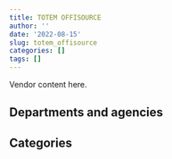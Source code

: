 ```yaml
---
title: TOTEM OFFISOURCE
author: ''
date: '2022-08-15'
slug: totem_offisource
categories: []
tags: []
---
```


<script src="/rmarkdown-libs/htmlwidgets/htmlwidgets.js"></script>
<link href="/rmarkdown-libs/datatables-css/datatables-crosstalk.css" rel="stylesheet" />
<script src="/rmarkdown-libs/datatables-binding/datatables.js"></script>
<script src="/rmarkdown-libs/jquery/jquery-3.6.0.min.js"></script>
<link href="/rmarkdown-libs/dt-core-bootstrap/css/dataTables.bootstrap.min.css" rel="stylesheet" />
<link href="/rmarkdown-libs/dt-core-bootstrap/css/dataTables.bootstrap.extra.css" rel="stylesheet" />
<script src="/rmarkdown-libs/dt-core-bootstrap/js/jquery.dataTables.min.js"></script>
<script src="/rmarkdown-libs/dt-core-bootstrap/js/dataTables.bootstrap.min.js"></script>
<link href="/rmarkdown-libs/crosstalk/css/crosstalk.min.css" rel="stylesheet" />
<script src="/rmarkdown-libs/crosstalk/js/crosstalk.min.js"></script>
<script src="/rmarkdown-libs/htmlwidgets/htmlwidgets.js"></script>
<link href="/rmarkdown-libs/datatables-css/datatables-crosstalk.css" rel="stylesheet" />
<script src="/rmarkdown-libs/datatables-binding/datatables.js"></script>
<script src="/rmarkdown-libs/jquery/jquery-3.6.0.min.js"></script>
<link href="/rmarkdown-libs/dt-core-bootstrap/css/dataTables.bootstrap.min.css" rel="stylesheet" />
<link href="/rmarkdown-libs/dt-core-bootstrap/css/dataTables.bootstrap.extra.css" rel="stylesheet" />
<script src="/rmarkdown-libs/dt-core-bootstrap/js/jquery.dataTables.min.js"></script>
<script src="/rmarkdown-libs/dt-core-bootstrap/js/dataTables.bootstrap.min.js"></script>
<link href="/rmarkdown-libs/crosstalk/css/crosstalk.min.css" rel="stylesheet" />
<script src="/rmarkdown-libs/crosstalk/js/crosstalk.min.js"></script>

Vendor content here.

## Departments and agencies

<div id="htmlwidget-1" style="width:100%;height:auto;" class="datatables html-widget"></div>
<script type="application/json" data-for="htmlwidget-1">{"x":{"style":"bootstrap","filter":"none","vertical":false,"data":[["<a href=\"/departments/aandc-aadnc/\">Crown-Indigenous Relations and Northern Affairs Canada<\/a>","<a href=\"/departments/cas-satj/\">Courts Administration Service<\/a>","<a href=\"/departments/chrc-ccdp/\">Canadian Human Rights Commission<\/a>","<a href=\"/departments/cic/\">Immigration, Refugees and Citizenship Canada<\/a>","<a href=\"/departments/cnsc-ccsn/\">Canadian Nuclear Safety Commission<\/a>","<a href=\"/departments/csps-efpc/\">Canada School of Public Service<\/a>","<a href=\"/departments/cta-otc/\">Canadian Transportation Agency<\/a>","<a href=\"/departments/dfatd-maecd/\">Global Affairs Canada<\/a>","<a href=\"/departments/dnd-mdn/\">National Defence<\/a>","<a href=\"/departments/ec/\">Environment and Climate Change Canada<\/a>","<a href=\"/departments/elections/\">Elections Canada<\/a>","<a href=\"/departments/feddevontario/\">Federal Economic Development Agency for Southern Ontario<\/a>","<a href=\"/departments/fin/\">Department of Finance Canada<\/a>","<a href=\"/departments/fintrac-canafe/\">Financial Transactions and Reports Analysis Centre of Canada<\/a>","<a href=\"/departments/hc-sc/\">Health Canada<\/a>","<a href=\"/departments/iaac-aeic/\">Impact Assessment Agency of Canada<\/a>","<a href=\"/departments/ic/\">Innovation, Science and Economic Development Canada<\/a>","<a href=\"/departments/infc/\">Infrastructure Canada<\/a>","<a href=\"/departments/isc-sac/\">Indigenous Services Canada<\/a>","<a href=\"/departments/jus/\">Department of Justice Canada<\/a>","<a href=\"/departments/nrcan-rncan/\">Natural Resources Canada<\/a>","<a href=\"/departments/nserc-crsng/\">Natural Sciences and Engineering Research Council of Canada<\/a>","<a href=\"/departments/ocol-clo/\">Office of the Commissioner of Official Languages<\/a>","<a href=\"/departments/opc-cpvp/\">Office of the Privacy Commissioner of Canada<\/a>","<a href=\"/departments/osfi-bsif/\">Office of the Superintendent of Financial Institutions Canada<\/a>","<a href=\"/departments/pbc-clcc/\">Parole Board of Canada<\/a>","<a href=\"/departments/pch/\">Canadian Heritage<\/a>","<a href=\"/departments/pco-bcp/\">Privy Council Office<\/a>","<a href=\"/departments/ppsc-sppc/\">Public Prosecution Service of Canada<\/a>","<a href=\"/departments/ps-sp/\">Public Safety Canada<\/a>","<a href=\"/departments/psc-cfp/\">Public Service Commission of Canada<\/a>","<a href=\"/departments/pwgsc-tpsgc/\">Public Services and Procurement Canada<\/a>","<a href=\"/departments/rcmp-grc/\">Royal Canadian Mounted Police<\/a>","<a href=\"/departments/sirc-csars/\">Security Intelligence Review Committee<\/a>","<a href=\"/departments/ssc-spc/\">Shared Services Canada<\/a>","<a href=\"/departments/statcan/\">Statistics Canada<\/a>","<a href=\"/departments/tbs-sct/\">Treasury Board of Canada Secretariat<\/a>","<a href=\"/departments/tc/\">Transport Canada<\/a>","<a href=\"/departments/vac-acc/\">Veterans Affairs Canada<\/a>"],["$    18,688.55",null,null,"$    22,213.44",null,"$    65,258.81",null,"$   970,051.83",null,null,null,"$     8,852.85",null,"$    74,287.52","$    10,784.10","$   487,598.87","$ 1,326,389.55","$    22,029.78",null,"$    69,906.25",null,null,null,null,"$    15,887.07",null,null,"$   128,096.50",null,null,null,"$   952,160.02","$    17,407.73",null,null,"$   177,049.24",null,"$    58,611.87","$    44,349.65"],[null,"$   102,452.05",null,null,null,"$    15,728.59","$    18,726.93","$   778,845.54",null,"$    73,606.59","$    35,356.56","$    12,961.81",null,null,"$    17,616.01","$   348,227.66","$ 3,699,932.50",null,null,"$    54,470.42","$    11,321.69","$   189,500.82",null,null,null,null,null,"$   114,994.16","$   126,937.94",null,"$    23,990.68","$ 1,786,887.49","$   313,285.46","$    10,760.26",null,null,"$    10,576.80",null,"$   152,116.80"],["$    24,804.71","$    45,020.30","$    19,225.87",null,"$    17,330.81",null,null,"$ 1,636,930.71","$   179,661.81",null,"$       763.39",null,"$    11,226.55",null,null,"$     9,671.77","$   777,478.30",null,null,"$    31,135.29",null,null,"$    14,607.10","$    22,397.13",null,"$    23,036.69","$     2,113.30","$   116,334.50",null,null,null,"$ 3,703,942.47","$   103,134.49",null,"$    12,163.44","$   190,093.12",null,null,"$    14,597.49"],[null,"$    31,833.68",null,"$    24,975.24","$    14,122.01","$    64,375.94",null,"$ 1,085,925.73",null,null,"$   110,503.19",null,null,null,null,null,"$    61,057.29",null,"$     6,180.49",null,null,null,null,null,null,null,"$    36,275.43","$    12,136.20",null,"$    12,806.29",null,"$ 4,428,829.63","$     1,121.28",null,null,null,null,null,"$    28,047.05"]],"container":"<table class=\"table table-striped table-hover row-border order-column display\">\n  <thead>\n    <tr>\n      <th>Department<\/th>\n      <th>2017-2018<\/th>\n      <th>2018-2019<\/th>\n      <th>2019-2020<\/th>\n      <th>2020-2021<\/th>\n    <\/tr>\n  <\/thead>\n<\/table>","options":{"order":[[4,"desc"]],"pageLength":10,"autoWidth":true,"columnDefs":[],"orderClasses":false}},"evals":[],"jsHooks":[]}</script>

## Categories

<div id="htmlwidget-2" style="width:100%;height:auto;" class="datatables html-widget"></div>
<script type="application/json" data-for="htmlwidget-2">{"x":{"style":"bootstrap","filter":"none","vertical":false,"data":[["<a href=\"/categories/1_facilities_and_construction/\">Facilities and construction<\/a>","<a href=\"/categories/10_office_management/\">Office management<\/a>","<a href=\"/categories/2_professional_services/\">Professional services<\/a>","<a href=\"/categories/3_information_technology/\">Information technology<\/a>","<a href=\"/categories/5_transportation_and_logistics/\">Transportation and logistics<\/a>","<a href=\"/categories/6_industrial_products_and_services/\">Industrial products and services<\/a>","<a href=\"/categories/7_travel/\">Travel<\/a>"],[null,"$ 3,775,261.22","$    46,411.73",null,null,"$   647,950.68",null],["$   352,310.76","$ 7,013,088.99","$    57,811.72",null,null,"$   475,085.29",null],[null,"$ 6,395,436.69","$    37,079.52",null,"$    46,598.94","$   380,025.00","$    96,529.08"],[null,"$ 4,973,150.37","$    32,586.00","$    14,122.01","$    11,333.90","$   886,997.16",null]],"container":"<table class=\"table table-striped table-hover row-border order-column display\">\n  <thead>\n    <tr>\n      <th>Category<\/th>\n      <th>2017-2018<\/th>\n      <th>2018-2019<\/th>\n      <th>2019-2020<\/th>\n      <th>2020-2021<\/th>\n    <\/tr>\n  <\/thead>\n<\/table>","options":{"order":[[4,"desc"]],"pageLength":20,"autoWidth":true,"columnDefs":[],"orderClasses":false,"lengthMenu":[10,20,25,50,100]}},"evals":[],"jsHooks":[]}</script>
